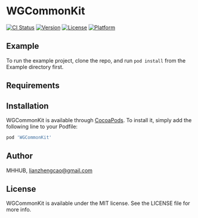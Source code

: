 # WGCommonKit

[![CI Status](https://img.shields.io/travis/MHHUB/WGCommonKit.svg?style=flat)](https://travis-ci.org/MHHUB/WGCommonKit)
[![Version](https://img.shields.io/cocoapods/v/WGCommonKit.svg?style=flat)](https://cocoapods.org/pods/WGCommonKit)
[![License](https://img.shields.io/cocoapods/l/WGCommonKit.svg?style=flat)](https://cocoapods.org/pods/WGCommonKit)
[![Platform](https://img.shields.io/cocoapods/p/WGCommonKit.svg?style=flat)](https://cocoapods.org/pods/WGCommonKit)

## Example

To run the example project, clone the repo, and run `pod install` from the Example directory first.

## Requirements

## Installation

WGCommonKit is available through [CocoaPods](https://cocoapods.org). To install
it, simply add the following line to your Podfile:

```ruby
pod 'WGCommonKit'
```

## Author

MHHUB, lianzhengcao@gmail.com

## License

WGCommonKit is available under the MIT license. See the LICENSE file for more info.
